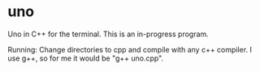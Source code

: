 # uno
Uno in C++ for the terminal. This is an in-progress program.

Running:
  Change directories to cpp and compile with any c++ compiler.  I use g++, so for me it would be "g++ uno.cpp".
